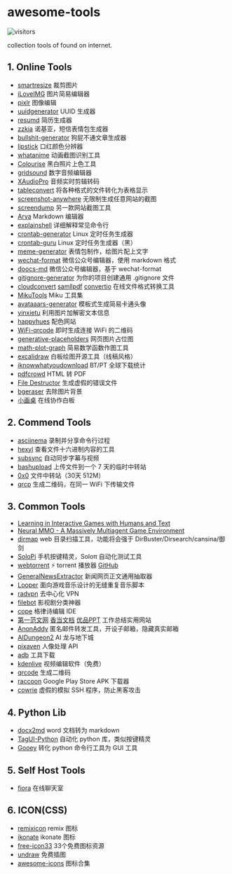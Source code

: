 # awesome-tools

![visitors](https://visitor-badge.glitch.me/badge?page_id=tengshan2008.awesome-tools)

collection tools of found on internet.

## 1. Online Tools

* [smartresize](https://www.smartresize.com/zh-cn) 裁剪图片
* [iLoveIMG](https://www.iloveimg.com/zh-cn) 图片简易编辑器
* [pixlr](https://pixlr.com/x/) 图像编辑
* [uuidgenerator](https://www.uuidgenerator.net/) UUID 生成器
* [resumd](https://github.com/timqian/resumd) 简历生成器
* [zzkia](https://github.com/dcalsky/zzkia) 诺基亚，短信表情包生成器
* [bullshit-generator](https://github.com/menzi11/BullshitGenerator) 狗屁不通文章生成器
* [lipstick](https://github.com/Ovilia/lipstick) 口红颜色分辨器
* [whatanime](https://whatanime.ga/) 动画截图识别工具
* [Colourise](https://colourise.sg/) 黑白照片上色工具
* [gridsound](https://gridsound.com/) 数字音频编辑器
* [XAudioPro](http://www.xaudiopro.com/) 音频实时剪辑转码
* [tableconvert](https://tableconvert.com/) 将各种格式的文件转化为表格显示
* [screenshot-anywhere](https://screenshot.simplecto.com/) 无限制生成任意网站的截图
* [screendump](https://screendump.techulus.com/) 另一款网站截图工具
* [Arya](https://markdown.lovejade.cn/) Markdown 编辑器
* [explainshell](https://www.explainshell.com/) 详细解释常见命令行
* [crontab-generator](https://helloacm.com/crontab-generator/) Linux 定时任务生成器
* [crontab-guru](https://crontab.guru/) Linux 定时任务生成器（黑）
* [meme-generator](http://www.lijinke.cn/react-meme-generator/#) 表情包制作，给图片配上文字
* [wechat-format](https://github.com/lyricat/wechat-format) 微信公众号编辑器，使用 markdown 格式
* [doocs-md](https://github.com/doocs/md) 微信公众号编辑器，基于 wechat-format
* [gitignore-generator](https://gitignore.io/) 为你的项目创建通用 .gitignore 文件
* [cloudconvert](https://cloudconvert.com/) [samllpdf](https://smallpdf.com/) [convertio](https://convertio.co/zh/) 在线文件格式转换工具
* [MikuTools](https://tools.miku.ac/) Miku 工具集
* [avataaars-generator](https://getavataaars.com/) 模板式生成简易卡通头像
* [yinxietu](https://c.p2hp.com/yinxietu/) 利用图片加解密文本信息
* [happyhues](https://www.happyhues.co/palettes/15) 配色网站
* [WiFi-qrcode](https://modemly.com/qrcode) 即时生成连接 WiFi 的二维码
* [generative-placeholders](https://generative-placeholders.glitch.me/) 网页图片占位图
* [math-plot-graph](https://helloacm.com/tools/math-plot-graph/) 简易数学函数作图工具
* [excalidraw](https://excalidraw.com/) 白板绘图开源工具（线稿风格）
* [iknowwhatyoudownload](https://iknowwhatyoudownload.com/) BT/PT 全球下载统计
* [pdfcrowd](https://pdfcrowd.com/) HTML 转 PDF
* [File Destructor](http://www.xnet.se/fd/) 生成虚假的错误文件
* [bgeraser](https://bgeraser.com/index.html) 去除图片背景
* [小画桌](https://xiaohuazhuo.com/) 在线协作白板

## 2. Commend Tools

* [asciinema](https://asciinema.org/) 录制并分享命令行过程
* [hexyl](https://github.com/sharkdp/hexyl) 查看文件十六进制内容的工具
* [subsync](https://github.com/smacke/subsync) 自动同步字幕与视频
* [bashupload](https://bashupload.com/) 上传文件到一个 7 天的临时中转站
* [0x0](https://github.com/mia-0/0x0) 文件中转站（30天 512M）
* [qrcp](https://claudiodangelis.com/qrcp/) 生成二维码，在同一 WiFi 下传输文件

## 3. Common Tools

* [Learning in Interactive Games with Humans and Text](http://parl.ai/projects/light/)
* [Neural MMO - A Massively Multiagent Game Environment](https://github.com/openai/neural-mmo)
* [dirmap](https://github.com/H4ckForJob/dirmap) web 目录扫描工具，功能将会强于 DirBuster/Dirsearch/cansina/御剑
* [SoloPi](https://github.com/alipay/SoloPi) 手机按键精灵，Soloπ 自动化测试工具
* [webtorrent](https://webtorrent.io) ⚡️ torrent 播放器 [GitHub](https://github.com/webtorrent/webtorrent)
* [GeneralNewsExtractor](https://github.com/kingname/GeneralNewsExtractor) 新闻网页正文通用抽取器
* [Looper](https://github.com/NolanNicholson/Looper) 面向游戏音乐设计的无缝重复音乐脚本
* [radvpn](https://github.com/mehrdadrad/radvpn) 去中心化 VPN
* [filebot](https://www.filebot.net/) 影视剧分类神器
* [cope](https://github.com/LingDong-/cope) 格律诗编辑 IDE
* [第一范文网](http://www.diyifanwen.com) [香当文档](http://www.xiangdang.net) [优品PPT](http://www.ypppt.com) 工作总结实用网站
* [AnonAddy](https://anonaddy.com/) 匿名邮件转发工具，开设子邮箱，隐藏真实邮箱
* [AIDungeon2](https://github.com/AIDungeon/AIDungeon) AI 龙与地下城
* [pixaven](https://app.pixaven.com/overview) 人像处理 API
* [adb](https://www.appinn.com/download-adb-or-fastboot-without-android-studio/) 工具下载
* [kdenlive](https://kdenlive.org/en/) 视频编辑软件（免费）
* [qrcode](https://github.com/sylnsfar/qrcode) 生成二维码
* [raccoon](https://raccoon.onyxbits.de/) Google Play Store APK 下载器
* [cowrie](https://github.com/cowrie/cowrie) 虚假的模拟 SSH 程序，防止黑客攻击


## 4. Python Lib

* [docx2md](https://github.com/mattn/docx2md) word 文档转为 markdown
* [TagUI-Python](https://github.com/tebelorg/TagUI-Python) 自动化 python 库，类似按键精灵
* [Gooey](https://github.com/chriskiehl/Gooey) 转化 python 命令行工具为 GUI 工具

## 5. Self Host Tools

* [fiora](https://github.com/yinxin630/fiora) 在线聊天室

## 6. ICON(CSS)

* [remixicon](https://remixicon.com/) remix 图标
* [ikonate](https://ikonate.com/)  ikonate 图标
* [free-icon33](https://blog.usepastel.com/post/33-beautiful-free-icon-sets) 33个免费图标资源
* [undraw](https://undraw.co/illustrations) 免费插图
* [awesome-icons](https://github.com/vkarampinis/awesome-icons) 图标合集

